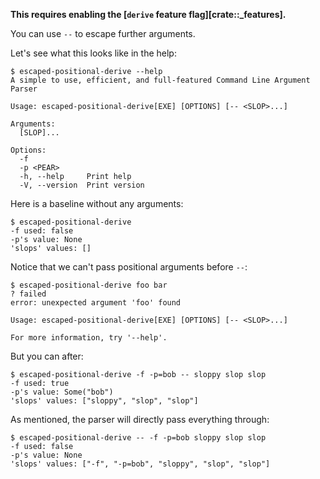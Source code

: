 **This requires enabling the [`derive` feature flag][crate::_features].**

You can use `--` to escape further arguments.

Let's see what this looks like in the help:

```console
$ escaped-positional-derive --help
A simple to use, efficient, and full-featured Command Line Argument Parser

Usage: escaped-positional-derive[EXE] [OPTIONS] [-- <SLOP>...]

Arguments:
  [SLOP]...

Options:
  -f
  -p <PEAR>
  -h, --help     Print help
  -V, --version  Print version

```

Here is a baseline without any arguments:

```console
$ escaped-positional-derive
-f used: false
-p's value: None
'slops' values: []

```

Notice that we can't pass positional arguments before `--`:

```console
$ escaped-positional-derive foo bar
? failed
error: unexpected argument 'foo' found

Usage: escaped-positional-derive[EXE] [OPTIONS] [-- <SLOP>...]

For more information, try '--help'.

```

But you can after:

```console
$ escaped-positional-derive -f -p=bob -- sloppy slop slop
-f used: true
-p's value: Some("bob")
'slops' values: ["sloppy", "slop", "slop"]

```

As mentioned, the parser will directly pass everything through:

```console
$ escaped-positional-derive -- -f -p=bob sloppy slop slop
-f used: false
-p's value: None
'slops' values: ["-f", "-p=bob", "sloppy", "slop", "slop"]

```
